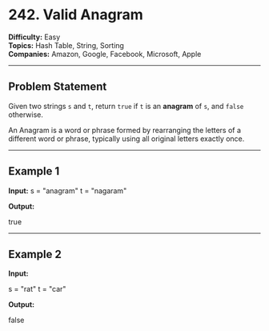 # 242. Valid Anagram

**Difficulty:** Easy  
**Topics:** Hash Table, String, Sorting  
**Companies:** Amazon, Google, Facebook, Microsoft, Apple

---

## Problem Statement

Given two strings `s` and `t`, return `true` if `t` is an **anagram** of `s`, and `false` otherwise.

An Anagram is a word or phrase formed by rearranging the letters of a different word or phrase, typically using all original letters exactly once.

---

## Example 1

**Input:**
s = "anagram"
t = "nagaram"

**Output:**

true


---

## Example 2

**Input:**

s = "rat"
t = "car"


**Output:**

false